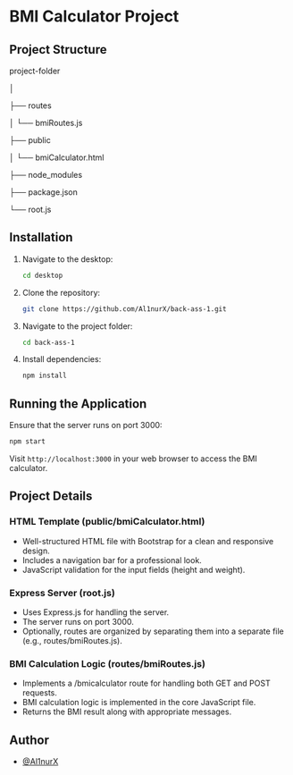 # BMI Calculator Project

## Project Structure

project-folder

│

├── routes

│   └── bmiRoutes.js

├── public

│   └── bmiCalculator.html

├── node_modules

├── package.json

└── root.js


## Installation

1. Navigate to the desktop:

   ```bash
   cd desktop

2. Clone the repository:

   ```bash
   git clone https://github.com/Al1nurX/back-ass-1.git

3. Navigate to the project folder:

   ```bash
   cd back-ass-1

4. Install dependencies:
   
   ```bash
   npm install

## Running the Application

Ensure that the server runs on port 3000:

   ```bash
   npm start
   ```

Visit `http://localhost:3000` in your web browser to access the BMI calculator.

## Project Details

### HTML Template (public/bmiCalculator.html)
- Well-structured HTML file with Bootstrap for a clean and responsive design.
- Includes a navigation bar for a professional look.
- JavaScript validation for the input fields (height and weight).

### Express Server (root.js)
- Uses Express.js for handling the server.
- The server runs on port 3000.
- Optionally, routes are organized by separating them into a separate file (e.g., routes/bmiRoutes.js).

### BMI Calculation Logic (routes/bmiRoutes.js)
- Implements a /bmicalculator route for handling both GET and POST requests.
- BMI calculation logic is implemented in the core JavaScript file.
- Returns the BMI result along with appropriate messages.

## Author

- [@Al1nurX](https://www.github.com/Al1nurX)
